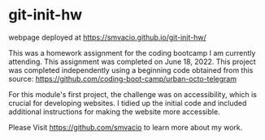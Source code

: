 # git-init-hw
webpage deployed at https://smvacio.github.io/git-init-hw/

This was a homework assignment for the coding bootcamp I am currently attending. This assignment was completed on June 18, 2022. This project was completed independently using a beginning code obtained from this source: https://github.com/coding-boot-camp/urban-octo-telegram 

For this module's first project, the challenge was on accessibility, which is crucial for developing websites. I tidied up the initial code and included additional instructions for making the website more accessible.

Please Visit https://github.com/smvacio to learn more about my work. 
